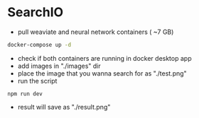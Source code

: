 # SearchIO

- pull weaviate and neural network containers ( ~7 GB)

```cmd
docker-compose up -d
```

- check if both containers are running in docker desktop app
- add images in "./images" dir
- place the image that you wanna search for as "./test.png"
- run the script

```node
npm run dev
```

- result will save as "./result.png"
